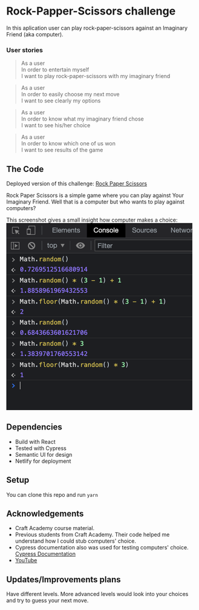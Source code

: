 # Rock-Papper-Scissors challenge

In this aplication user can play rock-paper-scissors against an Imaginary Friend (aka computer).

### User stories

> As a user  
> In order to entertain myself  
> I want to play rock-paper-scissors with my imaginary friend

> As a user  
> In order to easily choose my next move  
> I want to see clearly my options

> As a user  
> In order to know what my imaginary friend chose  
> I want to see his/her choice

> As a user  
> In order to know which one of us won  
> I want to see results of the game

## The Code

Deployed version of this challenge: [Rock Paper Scissors](https://rockpaperscissors2021.netlify.app/)

Rock Paper Scissors is a simple game where you can play against Your Imaginary Friend. Well that is a computer but who wants to play against computers?

This screenshot gives a small insight how computer makes a choice:
![](./mathrandom.png)

## Dependencies

- Build with React
- Tested with Cypress
- Semantic UI for design
- Netlify for deployment

## Setup

You can clone this repo and run `yarn`

## Acknowledgements

- Craft Academy course material.
- Previous students from Craft Academy. Their code helped me understand how I could stub computers' choice.
- Cypress documentation also was used for testing computers' choice. [Cypress Documentation](https://docs.cypress.io/api/commands/stub#Syntax)
- [YouTube](https://www.youtube.com/watch?v=TIefmKAWMTo&list=WL&index=1)

## Updates/Improvements plans

Have different levels. More advanced levels would look into your choices and try to guess your next move.
